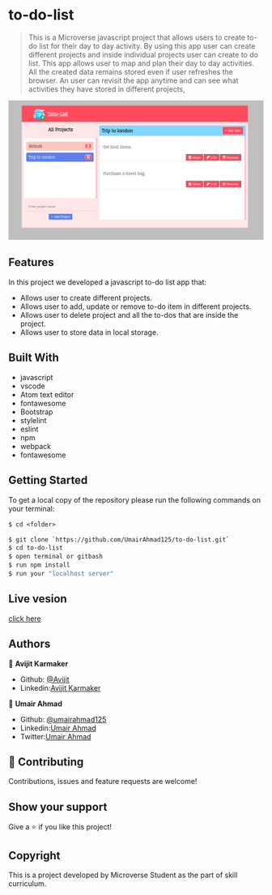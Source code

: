 # to-do-list
> This is a Microverse javascript project that allows users to create to-do list for their day to day activity.
By using this app user can create different projects and inside individual projects user can create to do list. This app allows user to map and plan their day to day activities. All the created data remains stored even if user refreshes the browser. An user can revisit the app anytime and can see what activities they have stored in different projects,

![screenshot](./src/assets/interface1.png)

## Features
In this project we developed a javascript to-do list app that:

- Allows user to create different projects.
- Allows user to add, update or remove to-do item in different projects.
- Allows user to delete project and all the to-dos that are inside the project.
- Allows user to store data in local storage.

## Built With

- javascript
- vscode
- Atom text editor
- fontawesome
- Bootstrap
- stylelint
- eslint
- npm
- webpack
- fontawesome

## Getting Started

To get a local copy of the repository please run the following commands on your terminal:

```
$ cd <folder>
```

```bash
$ git clone `https://github.com/UmairAhmad125/to-do-list.git`
$ cd to-do-list
$ open terminal or gitbash
$ run npm install
$ run your "localhost server"
```
## Live vesion
[click here](https://elegant-to-do-list.netlify.app/)

## Authors

👤 **Avijit Karmaker**

- Github: [@Avijit](https://github.com/ajkacca457)
- Linkedin:[Avijit Karmaker](https://www.linkedin.com/in/avijit-karmaker-8738a54)

👤 **Umair Ahmad**

- Github: [@umairahmad125](https://github.com/UmairAhmad125)
- Linkedin:[Umair Ahmad](https://www.linkedin.com/in/umair-ahmad-b5a89015a/)
- Twitter:[Umair Ahmad](https://twitter.com/umairahmadDP)

## 🤝 Contributing

Contributions, issues and feature requests are welcome!

## Show your support

Give a ⭐️ if you like this project!

## Copyright
This is a project developed by Microverse Student as the part of skill curriculum.
